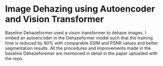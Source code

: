 # Image Dehazing using Autoencoder and Vision Transformer

Baseline Dehazeformer used a vision transformer to dehaze images. I embed an autoencoder in the Dehazeformer model such that the training time is reduced by 80% with comparable SSIM and PSNR values and better segmentation results. All the procedures and improvements made in the baseline Dehazeforemer are mentioned in detail in the paper uploaded with the repo.
